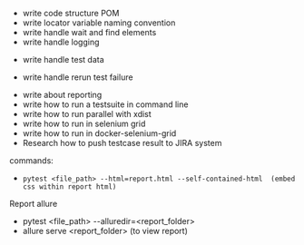 + write code structure POM
+ write locator variable naming convention
+ write handle wait and find elements
+ write handle logging
- write handle test data
+ write handle rerun test failure
- write about reporting
- write how to run a testsuite in command line
- write how to run parallel with xdist
- write how to run in selenium grid
- write how to run in docker-selenium-grid
- Research how to push testcase result to JIRA system



commands:
-     pytest <file_path> --html=report.html --self-contained-html  (embed css within report html)

Report allure
-    pytest <file_path> --alluredir=<report_folder>
-    allure serve <report_folder>  (to view report)
